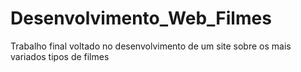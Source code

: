 # Desenvolvimento_Web_Filmes

Trabalho final voltado no desenvolvimento de um site sobre os mais variados tipos de filmes
